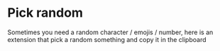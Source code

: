 # Pick random

Sometimes you need a random character / emojis / number, here is an extension that pick a random something and copy it in the clipboard